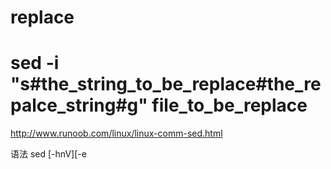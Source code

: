 # replace

# sed -i "s#the_string_to_be_replace#the_repalce_string#g" file_to_be_replace


http://www.runoob.com/linux/linux-comm-sed.html


语法
sed [-hnV][-e<script>][-f<script文件>][文本文件]
参数说明：

-e<script>或--expression=<script> 以选项中指定的script来处理输入的文本文件。
-f<script文件>或--file=<script文件> 以选项中指定的script文件来处理输入的文本文件。
-h或--help 显示帮助。
-n或--quiet或--silent 仅显示script处理后的结果。
-V或--version 显示版本信息。
动作说明：

a ：新增， a 的后面可以接字串，而这些字串会在新的一行出现(目前的下一行)～
c ：取代， c 的后面可以接字串，这些字串可以取代 n1,n2 之间的行！
d ：删除，因为是删除啊，所以 d 后面通常不接任何咚咚；
i ：插入， i 的后面可以接字串，而这些字串会在新的一行出现(目前的上一行)；
p ：打印，亦即将某个选择的数据印出。通常 p 会与参数 sed -n 一起运行～
s ：取代，可以直接进行取代的工作哩！通常这个 s 的动作可以搭配正规表示法！例如 1,20s/old/new/g 就是啦

----------------------------------------------------------------------------------
/tmp $ cat testfile 
HELLO LINUX!  
Linux is a free unix-type opterating system.  
This is a linux testfile!  
Linux test 
/tmp $ sed -e 4a\newline testfile
HELLO LINUX!  
Linux is a free unix-type opterating system.  
This is a linux testfile!  
Linux test 
newline
/tmp $ cat testfile 
HELLO LINUX!  
Linux is a free unix-type opterating system.  
This is a linux testfile!  
Linux test 

did not modify the file
----------------------------------------------------------------------------------
nl /etc/passwd | sed '2,5d'   # 将 /etc/passwd 的内容列出并且列印行号，同时，请将第 2~5 行删除！

nl /etc/passwd | sed '2d'  # 将 /etc/passwd 的内容列出并且列印行号，同时，请将第 2 行删除！


nl /etc/passwd | sed '3,$d'   #删除第 3 到最后一行


nl /etc/passwd | sed '2a drink tea'  # 在第二行后(亦即是加在第三行)加上『drink tea?』字样！

nl /etc/passwd | sed '2i drink tea'  # 在第二行前 加上『drink tea?』字样！

nl /etc/passwd | sed '2a Drink tea or ......\
> drink beer ?'			# 第二行后面加入两行字，例如『Drink tea or .....』与『drink beer?』	


 nl /etc/passwd | sed '2,5c No 2-5 number' # 将第2-5行的内容取代成为『No 2-5 number』

 nl /etc/passwd | sed -n '5,7p' 	# 仅列出 /etc/passwd 文件内的第 5-7 行

 nl /etc/passwd | sed '/root/p'    # 搜索 /etc/passwd有root关键字的行(如果root找到，除了输出所有行，还会输出匹配行。)

 nl /etc/passwd | sed -n '/root/p'  # 搜索 /etc/passwd有root关键字的行(使用-n的时候将只打印包含模板的行。)

nl /etc/passwd | sed  '/root/d'  # 删除/etc/passwd所有包含root的行，其他行输出

nl /etc/passwd | sed -n '/bash/{s/bash/blueshell/;p;q}'    
# 搜索/etc/passwd,找到root对应的行，执行后面花括号中的一组命令，每个命令之间用分号分隔，这里把bash替换为blueshell，再输出这行：



sed 's/要被取代的字串/新的字串/g'
 /sbin/ifconfig eth0 | grep 'inet addr' | sed 's/^.*addr://g'

		eth0 Link encap:Ethernet HWaddr 00:90:CC:A6:34:84
		inet addr:192.168.1.100 Bcast:192.168.1.255 Mask:255.255.255.0
		inet6 addr: fe80::290:ccff:fea6:3484/64 Scope:Link
		UP BROADCAST RUNNING MULTICAST MTU:1500 Metric:1
		.....(以下省略).....
		=>
		 	inet addr:192.168.1.100 Bcast:192.168.1.255 Mask:255.255.255.0
		=>
			192.168.1.100 Bcast:192.168.1.255 Mask:255.255.255.0

/sbin/ifconfig eth0 | grep 'inet addr' | sed 's/^.*addr://g' | sed 's/Bcast.*$//g'
		192.168.1.100 Bcast:192.168.1.255 Mask:255.255.255.0
	=>
		192.168.1.100


# 一条sed命令，删除/etc/passwd第三行到末尾的数据，并把bash替换为blueshell
nl /etc/passwd | sed -e '3,$d' -e 's/bash/blueshell/'


# 利用 sed 将 regular_express.txt 内每一行结尾若为 . 则换成 !
sed -i 's/\.$/\!/g' regular_express.txt	(直接修改文件内容(危险动作))

利用 sed 直接在 regular_express.txt 最后一行加入『# This is a test』
sed -i '$a # This is a test' regular_express.txt

----------------------------------------------------------------------------------
https://www.cnblogs.com/jiangshitong/p/6607552.html
https://www.cnblogs.com/-zyj/p/5763303.html
----------------------------------------------------------------------------------
----------------------------------------------------------------------------------
----------------------------------------------------------------------------------


